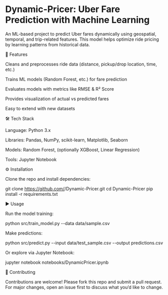 # Dynamic-Pricer: Uber Fare Prediction with Machine Learning

An ML-based project to predict Uber fares dynamically using geospatial, temporal, and trip-related features.
This model helps optimize ride pricing by learning patterns from historical data.

🚀 Features

Cleans and preprocesses ride data (distance, pickup/drop location, time, etc.)

Trains ML models (Random Forest, etc.) for fare prediction

Evaluates models with metrics like RMSE & R² Score

Provides visualization of actual vs predicted fares

Easy to extend with new datasets

🛠️ Tech Stack

Language: Python 3.x

Libraries: Pandas, NumPy, scikit-learn, Matplotlib, Seaborn

Models: Random Forest, (optionally XGBoost, Linear Regression)

Tools: Jupyter Notebook



⚙️ Installation

Clone the repo and install dependencies:

git clone https://github.com/<khwaishchawla>/Dynamic-Pricer.git
cd Dynamic-Pricer
pip install -r requirements.txt

▶️ Usage

Run the model training:

python src/train_model.py --data data/sample.csv


Make predictions:

python src/predict.py --input data/test_sample.csv --output predictions.csv


Or explore via Jupyter Notebook:

jupyter notebook notebooks/DynamicPricer.ipynb



🤝 Contributing

Contributions are welcome! Please fork this repo and submit a pull request.
For major changes, open an issue first to discuss what you’d like to change.

